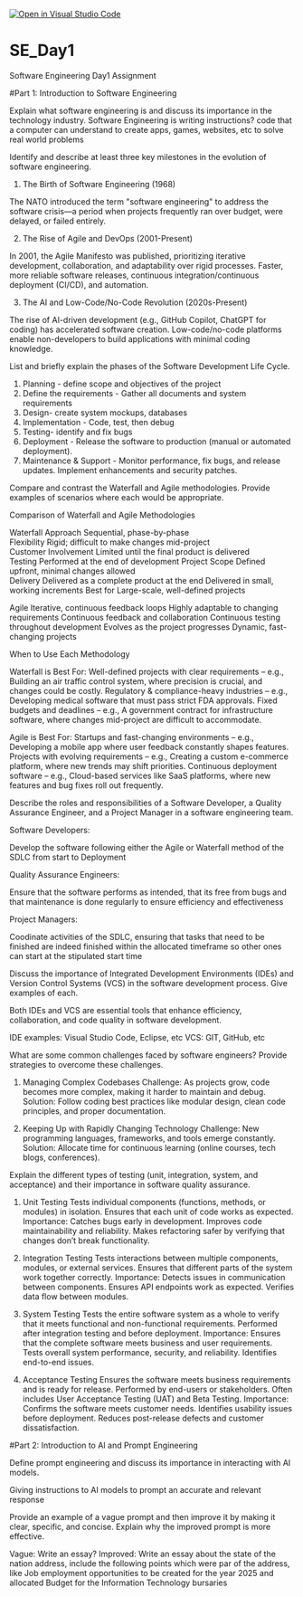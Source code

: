 [![Open in Visual Studio Code](https://classroom.github.com/assets/open-in-vscode-2e0aaae1b6195c2367325f4f02e2d04e9abb55f0b24a779b69b11b9e10269abc.svg)](https://classroom.github.com/online_ide?assignment_repo_id=18521619&assignment_repo_type=AssignmentRepo)
# SE_Day1
Software Engineering Day1 Assignment

#Part 1: Introduction to Software Engineering

Explain what software engineering is and discuss its importance in the technology industry.
Software Engineering is writing instructions? code that a computer can understand to create apps, games, websites, etc to solve real world problems


Identify and describe at least three key milestones in the evolution of software engineering.

1. The Birth of Software Engineering (1968)

The NATO introduced the term "software engineering" to address the software crisis—a period when projects frequently ran over budget, were delayed, or failed entirely.


2. The Rise of Agile and DevOps (2001-Present)

In 2001, the Agile Manifesto was published, prioritizing iterative development, collaboration, and adaptability over rigid processes.
Faster, more reliable software releases, continuous integration/continuous deployment (CI/CD), and automation.

3. The AI and Low-Code/No-Code Revolution (2020s-Present)

The rise of AI-driven development (e.g., GitHub Copilot, ChatGPT for coding) has accelerated software creation.
Low-code/no-code platforms enable non-developers to build applications with minimal coding knowledge.



List and briefly explain the phases of the Software Development Life Cycle.

1. Planning - define scope and objectives of the project
2. Define the requirements - Gather all documents and system requirements
3. Design- create system mockups, databases
4. Implementation - Code, test, then debug
5. Testing- identify and fix bugs
6. Deployment - Release the software to production (manual or automated deployment).
7. Maintenance & Support - Monitor performance, fix bugs, and release updates.
Implement enhancements and security patches.

Compare and contrast the Waterfall and Agile methodologies. Provide examples of scenarios where each would be appropriate.

Comparison of Waterfall and Agile Methodologies

Waterfall
Approach	Sequential, phase-by-phase	
Flexibility	Rigid; difficult to make changes mid-project	
Customer Involvement	Limited until the final product is delivered	
Testing	Performed at the end of development	
Project Scope	Defined upfront, minimal changes allowed	
Delivery	Delivered as a complete product at the end	Delivered in small, working increments
Best for	Large-scale, well-defined projects	


Agile
Iterative, continuous feedback loops
Highly adaptable to changing requirements
Continuous feedback and collaboration
Continuous testing throughout development
Evolves as the project progresses
Dynamic, fast-changing projects


When to Use Each Methodology

Waterfall is Best For:
Well-defined projects with clear requirements – e.g., Building an air traffic control system, where precision is crucial, and changes could be costly.
Regulatory & compliance-heavy industries – e.g., Developing medical software that must pass strict FDA approvals.
Fixed budgets and deadlines – e.g., A government contract for infrastructure software, where changes mid-project are difficult to accommodate.

Agile is Best For:
Startups and fast-changing environments – e.g., Developing a mobile app where user feedback constantly shapes features.
Projects with evolving requirements – e.g., Creating a custom e-commerce platform, where new trends may shift priorities.
Continuous deployment software – e.g., Cloud-based services like SaaS platforms, where new features and bug fixes roll out frequently.


Describe the roles and responsibilities of a Software Developer, a Quality Assurance Engineer, and a Project Manager in a software engineering team.

Software Developers: 

Develop the software following either the Agile or Waterfall method of the SDLC from start to Deployment

Quality Assurance Engineers: 

Ensure that the software performs as intended, that its free from bugs and that maintenance is done regularly to ensure efficiency and effectiveness 

Project Managers:

Coodinate activities of the SDLC, ensuring that tasks that need to be finished are indeed finished within the allocated timeframe so other ones can start at the stipulated start time 

Discuss the importance of Integrated Development Environments (IDEs) and Version Control Systems (VCS) in the software development process. Give examples of each.

Both IDEs and VCS are essential tools that enhance efficiency, collaboration, and code quality in software development.

IDE examples: Visual Studio Code, Eclipse, etc
VCS: GIT, GitHub, etc

What are some common challenges faced by software engineers? Provide strategies to overcome these challenges.
1. Managing Complex Codebases
Challenge: As projects grow, code becomes more complex, making it harder to maintain and debug.
Solution: Follow coding best practices like modular design, clean code principles, and proper documentation.

2. Keeping Up with Rapidly Changing Technology
Challenge: New programming languages, frameworks, and tools emerge constantly.
Solution: Allocate time for continuous learning (online courses, tech blogs, conferences).

Explain the different types of testing (unit, integration, system, and acceptance) and their importance in software quality assurance.
1. Unit Testing
Tests individual components (functions, methods, or modules) in isolation.
Ensures that each unit of code works as expected.
Importance:
Catches bugs early in development.
Improves code maintainability and reliability.
Makes refactoring safer by verifying that changes don’t break functionality.

2. Integration Testing
Tests interactions between multiple components, modules, or external services.
Ensures that different parts of the system work together correctly.
Importance:
Detects issues in communication between components.
Ensures API endpoints work as expected.
Verifies data flow between modules.

3. System Testing
Tests the entire software system as a whole to verify that it meets functional and non-functional requirements.
Performed after integration testing and before deployment.
Importance:
Ensures that the complete software meets business and user requirements.
Tests overall system performance, security, and reliability.
Identifies end-to-end issues.

4. Acceptance Testing
Ensures the software meets business requirements and is ready for release.
Performed by end-users or stakeholders.
Often includes User Acceptance Testing (UAT) and Beta Testing.
Importance:
Confirms the software meets customer needs.
Identifies usability issues before deployment.
Reduces post-release defects and customer dissatisfaction.


#Part 2: Introduction to AI and Prompt Engineering


Define prompt engineering and discuss its importance in interacting with AI models.

Giving instructions to AI models to prompt an accurate and relevant response 


Provide an example of a vague prompt and then improve it by making it clear, specific, and concise. Explain why the improved prompt is more effective.

Vague: Write an essay?
Improved: Write an essay about the state of the nation address, include the following points which were par of the address, like Job employment opportunities to be created for the year 2025 and allocated Budget for the Information Technology bursaries

